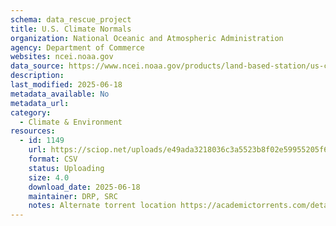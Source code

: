 ```yaml
---
schema: data_rescue_project 
title: U.S. Climate Normals
organization: National Oceanic and Atmospheric Administration
agency: Department of Commerce
websites: ncei.noaa.gov
data_source: https://www.ncei.noaa.gov/products/land-based-station/us-climate-normals
description: 
last_modified: 2025-06-18
metadata_available: No
metadata_url: 
category:
  - Climate & Environment 
resources:
  - id: 1149
    url: https://sciop.net/uploads/e49ada3218036c3a5523b8f02e59955205f6a59a
    format: CSV
    status: Uploading
    size: 4.0
    download_date: 2025-06-18
    maintainer: DRP, SRC
    notes: Alternate torrent location https://academictorrents.com/details/e49ada3218036c3a5523b8f02e59955205f6a59a
---
```

